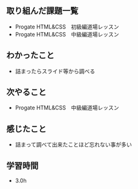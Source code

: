 ## 取り組んだ課題一覧
- Progate HTML&CSS　初級編道場レッスン
- Progate HTML&CSS　中級編道場レッスン

## わかったこと
- 詰まったらスライド等から調べる

## 次やること
- Progate HTML&CSS　中級編道場レッスン

## 感じたこと
- 詰まって調べて出来たことほど忘れない事が多い

## 学習時間
- 3.0h
